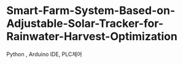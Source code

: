 # Smart-Farm-System-Based-on-Adjustable-Solar-Tracker-for-Rainwater-Harvest-Optimization
Python , Arduino IDE, PLC제어
